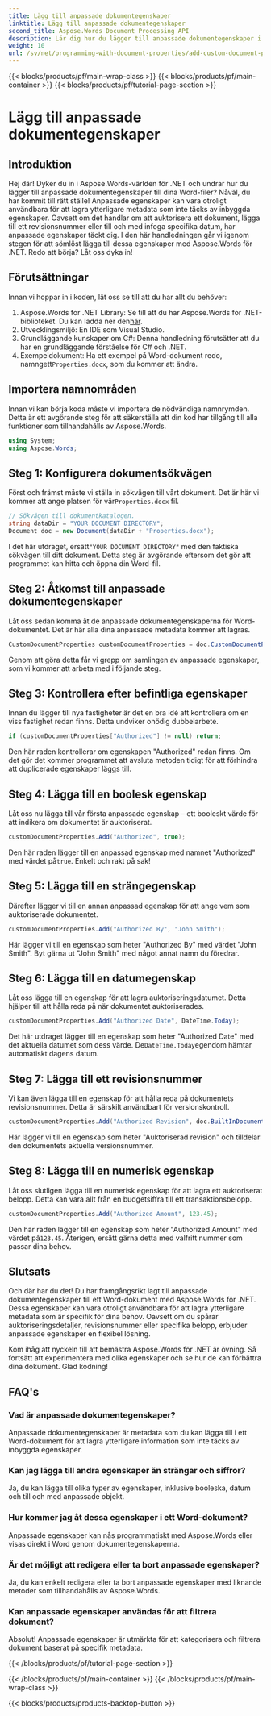 ```yaml
---
title: Lägg till anpassade dokumentegenskaper
linktitle: Lägg till anpassade dokumentegenskaper
second_title: Aspose.Words Document Processing API
description: Lär dig hur du lägger till anpassade dokumentegenskaper i Word-filer med Aspose.Words för .NET. Följ vår steg-för-steg-guide för att förbättra dina dokument med ytterligare metadata.
weight: 10
url: /sv/net/programming-with-document-properties/add-custom-document-properties/
---
```


{{< blocks/products/pf/main-wrap-class >}}
{{< blocks/products/pf/main-container >}}
{{< blocks/products/pf/tutorial-page-section >}}

# Lägg till anpassade dokumentegenskaper

## Introduktion

Hej där! Dyker du in i Aspose.Words-världen för .NET och undrar hur du lägger till anpassade dokumentegenskaper till dina Word-filer? Nåväl, du har kommit till rätt ställe! Anpassade egenskaper kan vara otroligt användbara för att lagra ytterligare metadata som inte täcks av inbyggda egenskaper. Oavsett om det handlar om att auktorisera ett dokument, lägga till ett revisionsnummer eller till och med infoga specifika datum, har anpassade egenskaper täckt dig. I den här handledningen går vi igenom stegen för att sömlöst lägga till dessa egenskaper med Aspose.Words för .NET. Redo att börja? Låt oss dyka in!

## Förutsättningar

Innan vi hoppar in i koden, låt oss se till att du har allt du behöver:

1.  Aspose.Words for .NET Library: Se till att du har Aspose.Words for .NET-biblioteket. Du kan ladda ner den[här](https://releases.aspose.com/words/net/).
2. Utvecklingsmiljö: En IDE som Visual Studio.
3. Grundläggande kunskaper om C#: Denna handledning förutsätter att du har en grundläggande förståelse för C# och .NET.
4.  Exempeldokument: Ha ett exempel på Word-dokument redo, namngett`Properties.docx`, som du kommer att ändra.

## Importera namnområden

Innan vi kan börja koda måste vi importera de nödvändiga namnrymden. Detta är ett avgörande steg för att säkerställa att din kod har tillgång till alla funktioner som tillhandahålls av Aspose.Words.

```csharp
using System;
using Aspose.Words;
```

## Steg 1: Konfigurera dokumentsökvägen

 Först och främst måste vi ställa in sökvägen till vårt dokument. Det är här vi kommer att ange platsen för vår`Properties.docx` fil.

```csharp
// Sökvägen till dokumentkatalogen.
string dataDir = "YOUR DOCUMENT DIRECTORY";
Document doc = new Document(dataDir + "Properties.docx");
```

 I det här utdraget, ersätt`"YOUR DOCUMENT DIRECTORY"` med den faktiska sökvägen till ditt dokument. Detta steg är avgörande eftersom det gör att programmet kan hitta och öppna din Word-fil.

## Steg 2: Åtkomst till anpassade dokumentegenskaper

Låt oss sedan komma åt de anpassade dokumentegenskaperna för Word-dokumentet. Det är här alla dina anpassade metadata kommer att lagras.

```csharp
CustomDocumentProperties customDocumentProperties = doc.CustomDocumentProperties;
```

Genom att göra detta får vi grepp om samlingen av anpassade egenskaper, som vi kommer att arbeta med i följande steg.

## Steg 3: Kontrollera efter befintliga egenskaper

Innan du lägger till nya fastigheter är det en bra idé att kontrollera om en viss fastighet redan finns. Detta undviker onödig dubbelarbete.

```csharp
if (customDocumentProperties["Authorized"] != null) return;
```

Den här raden kontrollerar om egenskapen "Authorized" redan finns. Om det gör det kommer programmet att avsluta metoden tidigt för att förhindra att duplicerade egenskaper läggs till.

## Steg 4: Lägga till en boolesk egenskap

Låt oss nu lägga till vår första anpassade egenskap – ett booleskt värde för att indikera om dokumentet är auktoriserat.

```csharp
customDocumentProperties.Add("Authorized", true);
```

 Den här raden lägger till en anpassad egenskap med namnet "Authorized" med värdet på`true`. Enkelt och rakt på sak!

## Steg 5: Lägga till en strängegenskap

Därefter lägger vi till en annan anpassad egenskap för att ange vem som auktoriserade dokumentet.

```csharp
customDocumentProperties.Add("Authorized By", "John Smith");
```

Här lägger vi till en egenskap som heter "Authorized By" med värdet "John Smith". Byt gärna ut "John Smith" med något annat namn du föredrar.

## Steg 6: Lägga till en datumegenskap

Låt oss lägga till en egenskap för att lagra auktoriseringsdatumet. Detta hjälper till att hålla reda på när dokumentet auktoriserades.

```csharp
customDocumentProperties.Add("Authorized Date", DateTime.Today);
```

 Det här utdraget lägger till en egenskap som heter "Authorized Date" med det aktuella datumet som dess värde. De`DateTime.Today`egendom hämtar automatiskt dagens datum.

## Steg 7: Lägga till ett revisionsnummer

Vi kan även lägga till en egenskap för att hålla reda på dokumentets revisionsnummer. Detta är särskilt användbart för versionskontroll.

```csharp
customDocumentProperties.Add("Authorized Revision", doc.BuiltInDocumentProperties.RevisionNumber);
```

Här lägger vi till en egenskap som heter "Auktoriserad revision" och tilldelar den dokumentets aktuella versionsnummer.

## Steg 8: Lägga till en numerisk egenskap

Låt oss slutligen lägga till en numerisk egenskap för att lagra ett auktoriserat belopp. Detta kan vara allt från en budgetsiffra till ett transaktionsbelopp.

```csharp
customDocumentProperties.Add("Authorized Amount", 123.45);
```

 Den här raden lägger till en egenskap som heter "Authorized Amount" med värdet på`123.45`. Återigen, ersätt gärna detta med valfritt nummer som passar dina behov.

## Slutsats

Och där har du det! Du har framgångsrikt lagt till anpassade dokumentegenskaper till ett Word-dokument med Aspose.Words för .NET. Dessa egenskaper kan vara otroligt användbara för att lagra ytterligare metadata som är specifik för dina behov. Oavsett om du spårar auktoriseringsdetaljer, revisionsnummer eller specifika belopp, erbjuder anpassade egenskaper en flexibel lösning.

Kom ihåg att nyckeln till att bemästra Aspose.Words för .NET är övning. Så fortsätt att experimentera med olika egenskaper och se hur de kan förbättra dina dokument. Glad kodning!

## FAQ's

### Vad är anpassade dokumentegenskaper?
Anpassade dokumentegenskaper är metadata som du kan lägga till i ett Word-dokument för att lagra ytterligare information som inte täcks av inbyggda egenskaper.

### Kan jag lägga till andra egenskaper än strängar och siffror?
Ja, du kan lägga till olika typer av egenskaper, inklusive booleska, datum och till och med anpassade objekt.

### Hur kommer jag åt dessa egenskaper i ett Word-dokument?
Anpassade egenskaper kan nås programmatiskt med Aspose.Words eller visas direkt i Word genom dokumentegenskaperna.

### Är det möjligt att redigera eller ta bort anpassade egenskaper?
Ja, du kan enkelt redigera eller ta bort anpassade egenskaper med liknande metoder som tillhandahålls av Aspose.Words.

### Kan anpassade egenskaper användas för att filtrera dokument?
Absolut! Anpassade egenskaper är utmärkta för att kategorisera och filtrera dokument baserat på specifik metadata.

{{< /blocks/products/pf/tutorial-page-section >}}

{{< /blocks/products/pf/main-container >}}
{{< /blocks/products/pf/main-wrap-class >}}

{{< blocks/products/products-backtop-button >}}
